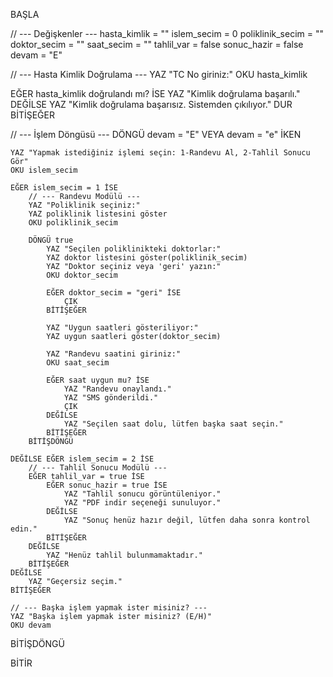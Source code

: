 BAŞLA

// --- Değişkenler ---
hasta_kimlik = ""
islem_secim = 0
poliklinik_secim = ""
doktor_secim = ""
saat_secim = ""
tahlil_var = false
sonuc_hazir = false
devam = "E"

// --- Hasta Kimlik Doğrulama ---
YAZ "TC No giriniz:"
OKU hasta_kimlik

EĞER hasta_kimlik doğrulandı mı? İSE
    YAZ "Kimlik doğrulama başarılı."
DEĞİLSE
    YAZ "Kimlik doğrulama başarısız. Sistemden çıkılıyor."
    DUR
BİTİŞEĞER

// --- İşlem Döngüsü ---
DÖNGÜ devam = "E" VEYA devam = "e" İKEN

    YAZ "Yapmak istediğiniz işlemi seçin: 1-Randevu Al, 2-Tahlil Sonucu Gör"
    OKU islem_secim

    EĞER islem_secim = 1 İSE
        // --- Randevu Modülü ---
        YAZ "Poliklinik seçiniz:"
        YAZ poliklinik listesini göster
        OKU poliklinik_secim

        DÖNGÜ true
            YAZ "Seçilen poliklinikteki doktorlar:"
            YAZ doktor listesini göster(poliklinik_secim)
            YAZ "Doktor seçiniz veya 'geri' yazın:"
            OKU doktor_secim

            EĞER doktor_secim = "geri" İSE
                ÇIK
            BİTİŞEĞER

            YAZ "Uygun saatleri gösteriliyor:"
            YAZ uygun saatleri göster(doktor_secim)

            YAZ "Randevu saatini giriniz:"
            OKU saat_secim

            EĞER saat uygun mu? İSE
                YAZ "Randevu onaylandı."
                YAZ "SMS gönderildi."
                ÇIK
            DEĞİLSE
                YAZ "Seçilen saat dolu, lütfen başka saat seçin."
            BİTİŞEĞER
        BİTİŞDÖNGÜ

    DEĞİLSE EĞER islem_secim = 2 İSE
        // --- Tahlil Sonucu Modülü ---
        EĞER tahlil_var = true İSE
            EĞER sonuc_hazir = true İSE
                YAZ "Tahlil sonucu görüntüleniyor."
                YAZ "PDF indir seçeneği sunuluyor."
            DEĞİLSE
                YAZ "Sonuç henüz hazır değil, lütfen daha sonra kontrol edin."
            BİTİŞEĞER
        DEĞİLSE
            YAZ "Henüz tahlil bulunmamaktadır."
        BİTİŞEĞER
    DEĞİLSE
        YAZ "Geçersiz seçim."
    BİTİŞEĞER

    // --- Başka işlem yapmak ister misiniz? ---
    YAZ "Başka işlem yapmak ister misiniz? (E/H)"
    OKU devam

BİTİŞDÖNGÜ

BİTİR
